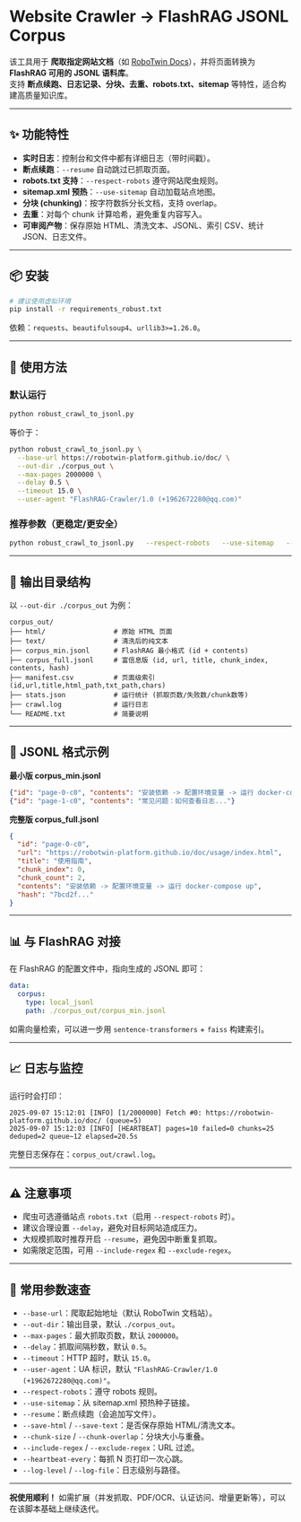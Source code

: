 # Website Crawler → FlashRAG JSONL Corpus

该工具用于 **爬取指定网站文档**（如 [RoboTwin Docs](https://robotwin-platform.github.io/doc/)），并将页面转换为 **FlashRAG 可用的 JSONL 语料库**。  
支持 **断点续跑、日志记录、分块、去重、robots.txt、sitemap** 等特性，适合构建高质量知识库。

---

## ✨ 功能特性
- **实时日志**：控制台和文件中都有详细日志（带时间戳）。  
- **断点续跑**：`--resume` 自动跳过已抓取页面。  
- **robots.txt 支持**：`--respect-robots` 遵守网站爬虫规则。  
- **sitemap.xml 预热**：`--use-sitemap` 自动加载站点地图。  
- **分块 (chunking)**：按字符数拆分长文档，支持 overlap。  
- **去重**：对每个 chunk 计算哈希，避免重复内容写入。  
- **可审阅产物**：保存原始 HTML、清洗文本、JSONL、索引 CSV、统计 JSON、日志文件。  

---

## 📦 安装
```bash
# 建议使用虚拟环境
pip install -r requirements_robust.txt
```
依赖：`requests`、`beautifulsoup4`、`urllib3>=1.26.0`。

---

## 🚀 使用方法

### 默认运行
```bash
python robust_crawl_to_jsonl.py
```
等价于：
```bash
python robust_crawl_to_jsonl.py \
  --base-url https://robotwin-platform.github.io/doc/ \
  --out-dir ./corpus_out \
  --max-pages 2000000 \
  --delay 0.5 \
  --timeout 15.0 \
  --user-agent "FlashRAG-Crawler/1.0 (+1962672280@qq.com)"
```

### 推荐参数（更稳定/更安全）
```bash
python robust_crawl_to_jsonl.py   --respect-robots   --use-sitemap   --resume   --save-html --save-text   --chunk-size 1000 --chunk-overlap 120   --heartbeat-every 10   --log-level INFO
```

---

## 📂 输出目录结构
以 `--out-dir ./corpus_out` 为例：
```
corpus_out/
├── html/                 # 原始 HTML 页面
├── text/                 # 清洗后的纯文本
├── corpus_min.jsonl      # FlashRAG 最小格式 (id + contents)
├── corpus_full.jsonl     # 富信息版 (id, url, title, chunk_index, contents, hash)
├── manifest.csv          # 页面级索引 (id,url,title,html_path,txt_path,chars)
├── stats.json            # 运行统计 (抓取页数/失败数/chunk数等)
├── crawl.log             # 运行日志
└── README.txt            # 简要说明
```

---

## 📑 JSONL 格式示例
**最小版 corpus_min.jsonl**
```json
{"id": "page-0-c0", "contents": "安装依赖 -> 配置环境变量 -> 运行 docker-compose up"}
{"id": "page-1-c0", "contents": "常见问题：如何查看日志..."}
```

**完整版 corpus_full.jsonl**
```json
{
  "id": "page-0-c0",
  "url": "https://robotwin-platform.github.io/doc/usage/index.html",
  "title": "使用指南",
  "chunk_index": 0,
  "chunk_count": 2,
  "contents": "安装依赖 -> 配置环境变量 -> 运行 docker-compose up",
  "hash": "7bcd2f..."
}
```

---

## 📊 与 FlashRAG 对接
在 FlashRAG 的配置文件中，指向生成的 JSONL 即可：
```yaml
data:
  corpus:
    type: local_jsonl
    path: ./corpus_out/corpus_min.jsonl
```
如需向量检索，可以进一步用 `sentence-transformers` + `faiss` 构建索引。

---

## 📈 日志与监控
运行时会打印：
```
2025-09-07 15:12:01 [INFO] [1/2000000] Fetch #0: https://robotwin-platform.github.io/doc/ (queue=5)
2025-09-07 15:12:03 [INFO] [HEARTBEAT] pages=10 failed=0 chunks=25 deduped=2 queue~12 elapsed=20.5s
```
完整日志保存在：`corpus_out/crawl.log`。

---

## ⚠️ 注意事项
- 爬虫可选遵循站点 `robots.txt`（启用 `--respect-robots` 时）。  
- 建议合理设置 `--delay`，避免对目标网站造成压力。  
- 大规模抓取时推荐开启 `--resume`，避免因中断重复抓取。  
- 如需限定范围，可用 `--include-regex` 和 `--exclude-regex`。

---

## 🧩 常用参数速查
- `--base-url`：爬取起始地址（默认 RoboTwin 文档站）。
- `--out-dir`：输出目录，默认 `./corpus_out`。
- `--max-pages`：最大抓取页数，默认 `2000000`。
- `--delay`：抓取间隔秒数，默认 `0.5`。
- `--timeout`：HTTP 超时，默认 `15.0`。
- `--user-agent`：UA 标识，默认 `"FlashRAG-Crawler/1.0 (+1962672280@qq.com)"`。
- `--respect-robots`：遵守 robots 规则。
- `--use-sitemap`：从 sitemap.xml 预热种子链接。
- `--resume`：断点续跑（会追加写文件）。
- `--save-html` / `--save-text`：是否保存原始 HTML/清洗文本。
- `--chunk-size` / `--chunk-overlap`：分块大小与重叠。
- `--include-regex` / `--exclude-regex`：URL 过滤。
- `--heartbeat-every`：每抓 N 页打印一次心跳。
- `--log-level` / `--log-file`：日志级别与路径。

---

**祝使用顺利！** 如需扩展（并发抓取、PDF/OCR、认证访问、增量更新等），可以在该脚本基础上继续迭代。
